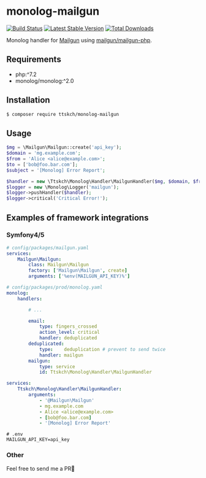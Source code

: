 # monolog-mailgun

[![Build Status](https://travis-ci.org/ttskch/monolog-mailgun.svg?branch=master)](https://travis-ci.org/ttskch/monolog-mailgun)
[![Latest Stable Version](https://poser.pugx.org/ttskch/monolog-mailgun/version)](https://packagist.org/packages/ttskch/monolog-mailgun)
[![Total Downloads](https://poser.pugx.org/ttskch/monolog-mailgun/downloads)](https://packagist.org/packages/ttskch/monolog-mailgun)

Monolog handler for [Mailgun](https://www.mailgun.com/) using [mailgun/mailgun-php](https://github.com/mailgun/mailgun-php).

## Requirements

* php:^7.2
* monolog/monolog:^2.0

## Installation

```bash
$ composer require ttskch/monolog-mailgun
```

## Usage

```php
$mg = \Mailgun\Mailgun::create('api_key');
$domain = 'mg.example.com';
$from = 'Alice <alice@example.com>';
$to = ['bob@foo.bar.com'];
$subject = '[Monolog] Error Report';

$handler = new \Ttskch\Monolog\Handler\MailgunHandler($mg, $domain, $from, $to, $subject, \Monolog\Logger::CRITICAL);
$logger = new \Monolog\Logger('mailgun');
$logger->pushHandler($handler);
$logger->critical('Critical Error!');
```

## Examples of framework integrations

### Symfony4/5

```yaml
# config/packages/mailgun.yaml
services:
    Mailgun\Mailgun:
        class: Mailgun\Mailgun
        factory: ['Mailgun\Mailgun', create]
        arguments: ['%env(MAILGUN_API_KEY)%']
```

```yaml
# config/packages/prod/monolog.yaml
monolog:
    handlers:

        # ...

        email:
            type: fingers_crossed
            action_level: critical
            handler: deduplicated
        deduplicated:
            type:    deduplication # prevent to send twice
            handler: mailgun
        mailgun:
            type: service
            id: Ttskch\Monolog\Handler\MailgunHandler

services:
    Ttskch\Monolog\Handler\MailgunHandler:
        arguments:
            - '@Mailgun\Mailgun'
            - mg.example.com
            - Alice <alice@example.com>
            - [bob@foo.bar.com]
            - '[Monolog] Error Report'
```

```
# .env
MAILGUN_API_KEY=api_key
```

### Other

Feel free to send me a PR🙏
